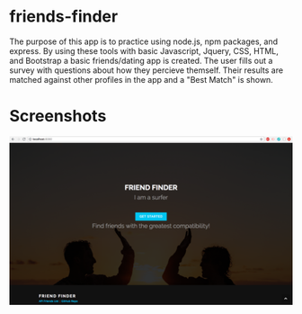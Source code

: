 # friends-finder
The purpose of this app is to practice using node.js, npm packages, and express. By using these tools with basic Javascript, Jquery, CSS, HTML, and Bootstrap a basic friends/dating app is created. The user fills out a survey with questions about how they percieve themself. Their results are matched against other profiles in the app and a "Best Match" is shown. 

# Screenshots
![Home page](/images/home.png)
